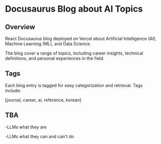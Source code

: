 # Docusaurus Blog about AI Topics

## Overview

React Docusaurus blog deployed on Vercel about Artificial Intelligence (AI), Machine Learning (ML), and Data Science. 

The blog cover a range of topics, including career insights, technical definitions, and personal experiences in the field.


## Tags
Each blog entry is tagged for easy categorization and retrieval. Tags include:

[journal, career,
ai, reference,
korean]

## TBA

-LLMs what they are

-LLMs what they can and can't  do
